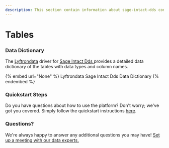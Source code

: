 ```yaml
---
description: This section contain information about sage-intact-dds connector tables information
---
```


# Tables

### Data Dictionary

The [Lyftrondata](https://www.lyftrondata.com/) driver for [Sage Intact Dds](None/)[ ](https://www.lyftrondata.com/integration/sage-intact-dds/)provides a detailed data dictionary of the tables with data types and column names.

{% embed url="None" %}
Lyftrondata Sage Intact Dds Data Dictionary
{% endembed %}

### Quickstart Steps

Do you have questions about how to use the platform? Don't worry; we've got you covered. Simply follow the quickstart instructions [here](../README.md).

### Questions? <a href="#questions" id="questions"></a>

We're always happy to answer any additional questions you may have! [Set up a meeting with our data experts.](https://www.lyftrondata.com/book-a-meeting/)

